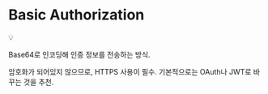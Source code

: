 # Basic Authorization

<aside>
💡

Base64로 인코딩해 인증 정보를 전송하는 방식.

암호화가 되어있지 않으므로, HTTPS 사용이 필수.
기본적으로는 OAuth나 JWT로 바꾸는 것을 추천.

</aside>